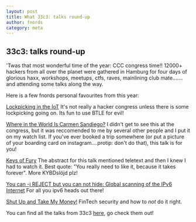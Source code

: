 ```yaml
---
layout: post
title: What 33c3: talks round-up
author: fnords
category: meta
---
```


## 33c3: talks round-up ##

'Twas that most wonderful time of the year: CCC congress time!! 12000+ hackers from all over the planet were gathered in Hamburg for four days of glorious haxx, workshops, meetups, ctfs, raves, mainlining club mate....... and attending some talks along the way.  

Here is a few fnords personal favourites from this year:

[Lockpicking in the IoT](https://media.ccc.de/v/33c3-8019-lockpicking_in_the_iot) 
It's not really a hacker congress unless there is some lockpicking going on. Its fun to use BTLE for evil! 

[Where in the World Is Carmen Sandiego?](https://media.ccc.de/v/33c3-7964-where_in_the_world_is_carmen_sandiego) 
I didn't get to see this at the congress, but it was reccomended to me by several other people and I put it on my watch list. If you've ever booked a trip somewhere (or put a picture of your boarding card on instagram....protip: don't do that), this talk is for you! 

[Keys of Fury](https://media.ccc.de/v/33c3-8408-keys_of_fury) 
The abstract for this talk mentioned teletext and then I knew I had to watch it. Best quote: "You really need to like it, because it takes forever". More KYBDslöjd plz!

[You can -j REJECT but you can not hide: Global scanning of the IPv6 Internet](https://media.ccc.de/v/33c3-8061-you_can_-j_reject_but_you_can_not_hide_global_scanning_of_the_ipv6_internet) 
For all you ipv6 heads out there!

[Shut Up and Take My Money!](https://media.ccc.de/v/33c3-7969-shut_up_and_take_my_money) 
FinTech security and how to *not* do it right. 

You can find all the talks from 33c3 [here](https://media.ccc.de/c/33c3), go check them out!
